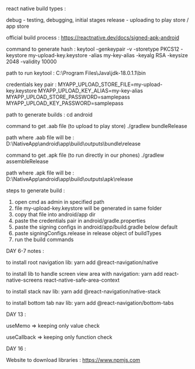 react native build types :

debug - testing, debugging, initial stages
release - uploading to play store / app store

official build process :
https://reactnative.dev/docs/signed-apk-android

command to generate hash :
keytool -genkeypair -v -storetype PKCS12 -keystore my-upload-key.keystore -alias my-key-alias -keyalg RSA -keysize 2048 -validity 10000

path to run keytool :
C:\Program Files\Java\jdk-18.0.1.1\bin

credentials key pair :
MYAPP_UPLOAD_STORE_FILE=my-upload-key.keystore
MYAPP_UPLOAD_KEY_ALIAS=my-key-alias
MYAPP_UPLOAD_STORE_PASSWORD=samplepass
MYAPP_UPLOAD_KEY_PASSWORD=samplepass

path to generate builds :
cd android

command to get .aab file (to upload to play store)
./gradlew bundleRelease

path where .aab file will be :
D:\NativeApp\android\app\build\outputs\bundle\release

command to get .apk file (to run directly in our phones)
./gradlew assembleRelease

path where .apk file will be :
D:\NativeApp\android\app\build\outputs\apk\release

steps to generate build :

1. open cmd as admin in specified path
2. file my-upload-key.keystore will be generated in same folder
3. copy that file into android/app dir
4. paste the credentials pair in android/gradle.properties
5. paste the signing configs in android/app/build.gradle below default
6. paste signingConfigs.release in release object of buildTypes
7. run the build commands

DAY 6-7 notes :

to install root navigation lib:
yarn add @react-navigation/native

to install lib to handle screen view area with navigation:
yarn add react-native-screens react-native-safe-area-context

to install stack nav lib:
yarn add @react-navigation/native-stack

to install bottom tab nav lib:
yarn add @react-navigation/bottom-tabs

DAY 13 :

useMemo => keeping only value check

<!-- object, boolean, string, numbers -->

useCallback => keeping only function check

<!-- () => {.... value ...} -->

DAY 16 :

Website to download libraries :
https://www.npmjs.com

